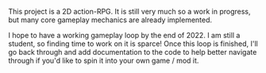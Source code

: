 This project is a 2D action-RPG. It is still very much so a work in progress, but many core gameplay mechanics are already implemented.

I hope to have a working gameplay loop by the end of 2022. I am still a student, so finding time to work on it is sparce! Once this loop is finished,
I'll go back through and add documentation to the code to help better navigate through if you'd like to spin it into your own game / mod it.
